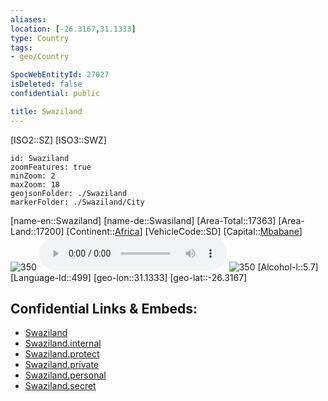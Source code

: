 ```yaml
---
aliases: 
location: [-26.3167,31.1333]
type: Country
tags:
- geo/Country

SpocWebEntityId: 27027
isDeleted: false
confidential: public

title: Swaziland
---
```

[ISO2::SZ]
[ISO3::SWZ]
```leaflet
id: Swaziland
zoomFeatures: true 
minZoom: 2 
maxZoom: 18
geojsonFolder: ./Swaziland
markerFolder: ./Swaziland/City
```

[name-en::Swaziland]
[name-de::Swasiland]
[Area-Total::17363]
[Area-Land::17200]
[Continent::[Africa](geo/Continent/Africa.md)]
[VehicleCode::SD]
[Capital::[Mbabane](geo/Continent/Africa/Swaziland/City/Mbabane.md)]
![350](Coat_of_arms_of_Swaziland.svg)
![Anthem-Swaziland](xLarge/National-Anthem/Anthem-Swaziland.mp3)
![350](Flag_of_Swaziland.svg)
[Alcohol-l::5.7]
[Language-Id::499]
[geo-lon::31.1333]
[geo-lat::-26.3167]



## Confidential Links & Embeds: 
- [Swaziland](../../../../_public/geo/Continent/Africa/Swaziland.md) 
- [Swaziland.internal](../../../../_internal/geo/Continent/Africa/Swaziland.internal.md) 
- [Swaziland.protect](../../../../_protect/geo/Continent/Africa/Swaziland.protect.md) 
- [Swaziland.private](../../../../_private/geo/Continent/Africa/Swaziland.private.md) 
- [Swaziland.personal](../../../../_personal/geo/Continent/Africa/Swaziland.personal.md) 
- [Swaziland.secret](../../../../_secret/geo/Continent/Africa/Swaziland.secret.md) 
